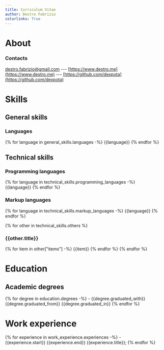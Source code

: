 ```yaml
---
title: Curriculum Vitae
author: Destro Fabrizio
colorlinks: True
---
```


# About

### Contacts

[destro.fabrizio@gmail.com](destro.fabrizio@gmail.com) --- [https://www.destro.me](https://www.destro.me) --- [https://github.com/dexpota](https://github.com/dexpota)

# Skills
##  General skills

### Languages
{% for language in general_skills.languages -%}
	{{language}}
{% endfor %}

## Technical skills
### Programming languages
{% for language in technical_skills.programming_languages -%}
	{{language}}
{% endfor %}

### Markup languages
{% for language in technical_skills.markup_languages -%}
	{{language}}
{% endfor %}

{% for other in technical_skills.others %}
### {{other.title}}
{% for item in other["items"] -%}
	{{item}}
{% endfor %}
{% endfor %}

# Education

## Academic degrees
{% for degree in education.degrees -%}
	- {{degree.graduated_with}} {{degree.graduated_from}} {{degree.graduated_in}}
{% endfor %}

# Work experience

{% for experience in work_experience.experiences -%}
	- {{experience.start}} {{experience.end}} {{experience.title}};
{% endfor %}
